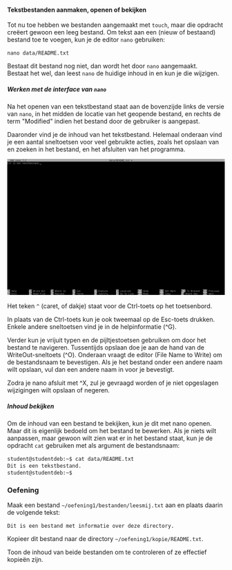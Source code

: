 #### Tekstbestanden aanmaken, openen of bekijken

Tot nu toe hebben we bestanden aangemaakt met `touch`, maar die opdracht creëert gewoon een leeg bestand. Om tekst aan een (nieuw of bestaand) bestand toe te voegen, kun je de editor `nano` gebruiken:

~~~
nano data/README.txt 
~~~

Bestaat dit bestand nog niet, dan wordt het door `nano` aangemaakt.  
Bestaat het wel, dan leest `nano` de huidige inhoud in en kun je die wijzigen.

##### Werken met de interface van `nano`

Na het openen van een tekstbestand staat aan de bovenzijde links de versie van `nano`, in het midden de locatie van het geopende bestand, en rechts de term "Modified" indien het bestand door de gebruiker is aangepast.

Daaronder vind je de inhoud van het tekstbestand. Helemaal onderaan vind je een aantal sneltoetsen voor veel gebruikte acties, zoals het opslaan van en zoeken in het bestand, en het afsluiten van het programma.

![](Pictures/nano.png)

Het teken `^` (caret, of dakje) staat voor de Ctrl-toets op het toetsenbord.  

In plaats van de Ctrl-toets kun je ook tweemaal op de Esc-toets drukken.  
Enkele andere sneltoetsen vind je in de helpinformatie (^G).

Verder kun je vrijuit typen en de pijltjestoetsen gebruiken om door het bestand te navigeren. Tussentijds opslaan doe je aan de hand van de WriteOut-sneltoets (^O). Onderaan vraagt de editor (File Name to Write) om de bestandsnaam te bevestigen. 
Als je het bestand onder een andere naam wilt opslaan, vul dan een andere naam in voor je bevestigt.

Zodra je nano afsluit met ^X, zul je gevraagd worden of je niet opgeslagen wijzigingen wilt opslaan of negeren.

##### Inhoud bekijken

Om de inhoud van een bestand te bekijken, kun je dit met nano openen. Maar dit is eigenlijk bedoeld om het bestand te bewerken. Als je niets wilt aanpassen, maar gewoon wilt zien wat er in het bestand staat, kun je de opdracht `cat` gebruiken met als argument de bestandsnaam:

~~~
student@studentdeb:~$ cat data/README.txt
Dit is een tekstbestand.
student@studentdeb:~$
~~~

### Oefening

Maak een bestand `~/oefening1/bestanden/leesmij.txt` aan en plaats daarin de volgende tekst:

```
Dit is een bestand met informatie over deze directory.
```

Kopieer dit bestand naar de directory `~/oefening1/kopie/README.txt`.

Toon de inhoud van beide bestanden om te controleren of ze effectief kopieën zijn.

